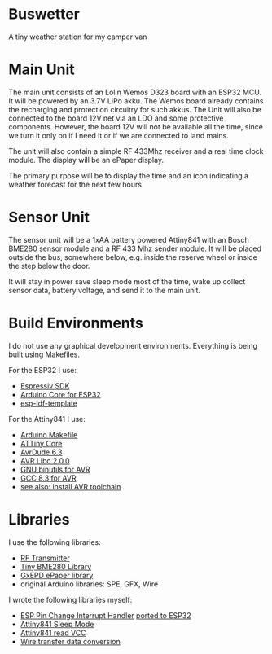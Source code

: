 # Buswetter
A tiny weather station for my camper van

# Main Unit

The main  unit consists  of an  Lolin Wemos D323  board with  an ESP32
MCU. It will be powered by an  3.7V LiPo akku. The Wemos board already
contains the recharging  and protection circuitry for  such akkus. The
Unit will also be  connected to the board 12V net via  an LDO and some
protective components.  However,  the board 12V will  not be available
all the  time, since  we turn it  only on if  I need  it or if  we are
connected to land mains.

The unit will also contain a simple RF 433Mhz receiver and a real time
clock module. The display will be an ePaper display.

The primary purpose will be to display the time and an icon indicating
a weather forecast for the next few hours.

# Sensor Unit

The sensor  unit will  be a  1xAA battery powered  Attiny841 with  an Bosch
BME280 sensor module and a RF 433 Mhz sender module. It will be placed
outside the  bus, somewhere  below, e.g. inside  the reserve  wheel or
inside the step below the door.

It  will stay  in power  save sleep  mode most  of the  time, wake  up
collect sensor data, battery voltage, and send it to the main unit.

# Build Environments

I do  not use  any graphical  development environments.  Everything is
being built using Makefiles.

For the ESP32 I use:

* [Espressiv SDK](https://readthedocs.com/projects/espressif-esp-idf/)
* [Arduino Core for ESP32](https://github.com/espressif/arduino-esp32/)
* [esp-idf-template](https://github.com/espressif/esp-idf-template)

For the Attiny841 I use:

* [Arduino Makefile](https://github.com/sudar/Arduino-Makefile)
* [ATTiny Core](https://github.com/SpenceKonde/ATTinyCore)
* [AvrDude 6.3](https://www.nongnu.org/avrdude/)
* [AVR Libc 2.0.0](http://www.nongnu.org/avr-libc/)
* [GNU binutils for AVR](https://www.gnu.org/software/binutils/)
* [GCC 8.3 for AVR](http://gcc.gnu.org/)
* [see also: install AVR toolchain](https://www.nongnu.org/avr-libc/user-manual/install_tools.html)


# Libraries

I use the following libraries:

* [RF Transmitter](https://github.com/zeitgeist87/RFTransmitter)
* [Tiny BME280 Library](https://github.com/fabyte/Tiny_BME280_Arduino_Library)
* [GxEPD ePaper library](https://github.com/ZinggJM/GxEPD)
* original Arduino libraries: SPE, GFX, Wire
    
I wrote the following libraries myself:

* [ESP Pin Change Interrupt Handler](mainuinit/ESPPinChangeInterruptHandler/) [ported to ESP32](https://github.com/zeitgeist87/RFReceiver)
* [Attiny841 Sleep Mode](sensor/841sleep.h)
* [Attiny841 read VCC](sensor/841vcc.h)
* [Wire transfer data conversion](sensor/data2wire.h)
    
